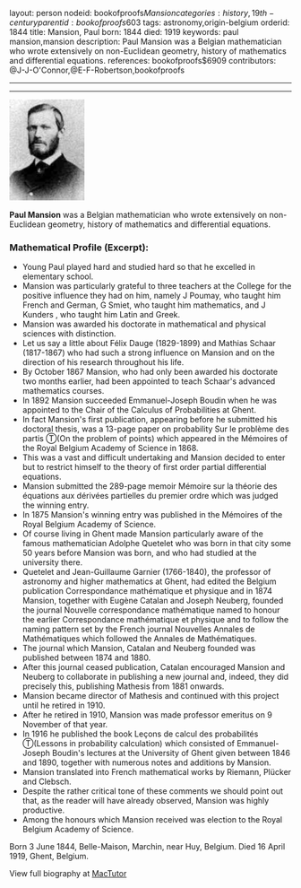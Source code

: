 layout: person
nodeid: bookofproofs$Mansion
categories: history,19th-century
parentid: bookofproofs$603
tags: astronomy,origin-belgium
orderid: 1844
title: Mansion, Paul
born: 1844
died: 1919
keywords: paul mansion,mansion
description: Paul Mansion was a Belgian mathematician who wrote extensively on non-Euclidean geometry, history of mathematics and differential equations.
references: bookofproofs$6909
contributors: @J-J-O'Connor,@E-F-Robertson,bookofproofs

---



---

![Mansion.jpg](https://github.com/bookofproofs/bookofproofs.github.io/blob/main/_sources/_assets/images/portraits/Mansion.jpg?raw=true)

**Paul Mansion**  was a Belgian mathematician who wrote extensively on non-Euclidean geometry, history of mathematics and differential equations.

### Mathematical Profile (Excerpt):
* Young Paul played hard and studied hard so that he excelled in elementary school.
* Mansion was particularly grateful to three teachers at the College for the positive influence they had on him, namely J Poumay, who taught him French and German, G Smiet, who taught him mathematics, and J Kunders , who taught him Latin and Greek.
* Mansion was awarded his doctorate in mathematical and physical sciences with distinction.
* Let us say a little about Félix Dauge (1829-1899) and Mathias Schaar (1817-1867) who had such a strong influence on Mansion and on the direction of his research throughout his life.
* By October 1867 Mansion, who had only been awarded his doctorate two months earlier, had been appointed to teach Schaar's advanced mathematics courses.
* In 1892 Mansion succeeded Emmanuel-Joseph Boudin when he was appointed to the Chair of the Calculus of Probabilities at Ghent.
* In fact Mansion's first publication, appearing before he submitted his doctoral thesis, was a 13-page paper on probability Sur le problème des partis Ⓣ(On the problem of points) which appeared in the Mémoires of the Royal Belgium Academy of Science in 1868.
* This was a vast and difficult undertaking and Mansion decided to enter but to restrict himself to the theory of first order partial differential equations.
* Mansion submitted the 289-page memoir Mémoire sur la théorie des équations aux dérivées partielles du premier ordre which was judged the winning entry.
* In 1875 Mansion's winning entry was published in the Mémoires of the Royal Belgium Academy of Science.
* Of course living in Ghent made Mansion particularly aware of the famous mathematician Adolphe Quetelet who was born in that city some 50 years before Mansion was born, and who had studied at the university there.
* Quetelet and Jean-Guillaume Garnier (1766-1840), the professor of astronomy and higher mathematics at Ghent, had edited the Belgium publication Correspondance mathématique et physique and in 1874 Mansion, together with Eugène Catalan and Joseph Neuberg, founded the journal Nouvelle correspondance mathématique named to honour the earlier Correspondance mathématique et physique and to follow the naming pattern set by the French journal Nouvelles Annales de Mathématiques which followed the Annales de Mathématiques.
* The journal which Mansion, Catalan and Neuberg founded was published between 1874 and 1880.
* After this journal ceased publication, Catalan encouraged Mansion and Neuberg to collaborate in publishing a new journal and, indeed, they did precisely this, publishing Mathesis from 1881 onwards.
* Mansion became director of Mathesis and continued with this project until he retired in 1910.
* After he retired in 1910, Mansion was made professor emeritus on 9 November of that year.
* In 1916 he published the book Leçons de calcul des probabilités Ⓣ(Lessons in probability calculation) which consisted of Emmanuel-Joseph Boudin's lectures at the University of Ghent given between 1846 and 1890, together with numerous notes and additions by Mansion.
* Mansion translated into French mathematical works by Riemann, Plücker and Clebsch.
* Despite the rather critical tone of these comments we should point out that, as the reader will have already observed, Mansion was highly productive.
* Among the honours which Mansion received was election to the Royal Belgium Academy of Science.

Born 3 June 1844, Belle-Maison, Marchin, near Huy, Belgium. Died 16 April 1919, Ghent, Belgium.

View full biography at [MacTutor](https://mathshistory.st-andrews.ac.uk/Biographies/Mansion/)
